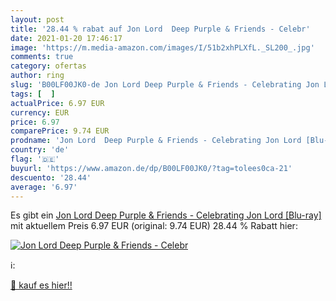 ```yaml
---
layout: post
title: '28.44 % rabat auf Jon Lord  Deep Purple & Friends - Celebr'
date: 2021-01-20 17:46:17
image: 'https://m.media-amazon.com/images/I/51b2xhPLXfL._SL200_.jpg'
comments: true
category: ofertas
author: ring
slug: 'B00LF00JK0-de Jon Lord Deep Purple & Friends - Celebrating Jon Lord...'
tags: [  ]
actualPrice: 6.97 EUR
currency: EUR
price: 6.97
comparePrice: 9.74 EUR
prodname: 'Jon Lord  Deep Purple & Friends - Celebrating Jon Lord [Blu-ray]'
country: 'de'
flag: '🇩🇪'
buyurl: 'https://www.amazon.de/dp/B00LF00JK0/?tag=tolees0ca-21'
descuento: '28.44'
average: '6.97'
---
```


Es gibt ein [Jon Lord  Deep Purple & Friends - Celebrating Jon Lord [Blu-ray]](https://www.amazon.de/dp/B00LF00JK0/?tag=tolees0ca-21) mit aktuellem Preis 6.97 EUR (original: 9.74 EUR) 28.44 % Rabatt hier:

[![Jon Lord  Deep Purple & Friends - Celebr](https://m.media-amazon.com/images/I/51b2xhPLXfL._SL200_.jpg)](https://www.amazon.de/dp/B00LF00JK0/?tag=tolees0ca-21)

ℹ️:


[🛒 kauf es hier!!](https://www.amazon.de/dp/B00LF00JK0/?tag=tolees0ca-21)
